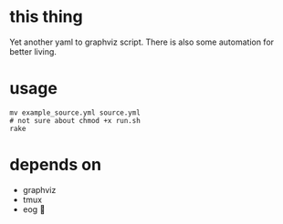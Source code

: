 # this thing

Yet another yaml to graphviz script.
There is also some automation for better living.

# usage

```
mv example_source.yml source.yml
# not sure about chmod +x run.sh
rake

```

# depends on

- graphviz
- tmux
- eog :honeybee:

